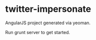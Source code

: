 twitter-impersonate
===================

AngularJS project generated via yeoman.

Run grunt server to get started.



